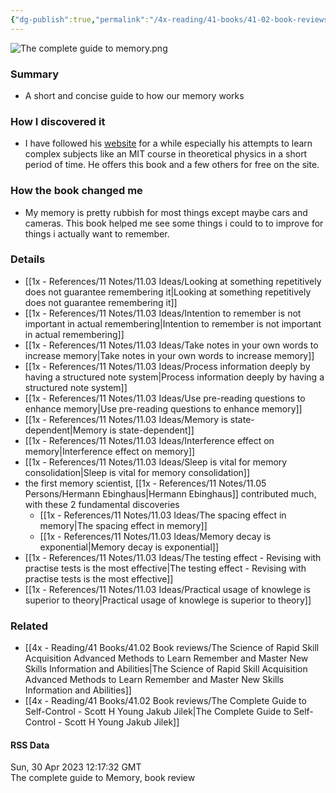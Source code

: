 ```yaml
---
{"dg-publish":true,"permalink":"/4x-reading/41-books/41-02-book-reviews/the-complete-guide-to-memory-by-scott-young-and-jakub-jilek/","title":"The Complete Guide to Memory by Scott Young and Jakub Jilek","created":"2023-04-30T21:38:19.000+03:00","updated":"2024-02-14T20:17:40.511+03:00"}
---
```


![The complete guide to memory.png](/img/user/4x%20-%20Reading/41%20Books/41.03%20Cover%20images/The%20complete%20guide%20to%20memory.png)
### Summary
- A short and concise guide to how our memory works

### How I discovered it
- I have followed his [website](https://scotthyoung.com/) for a while especially his attempts to learn complex subjects like an MIT course in theoretical physics in a short period of time. He offers this book and a few others for free on the site.

### How the book changed me
- My memory is pretty rubbish for most things except maybe cars and cameras. This book helped me see some things i could to to improve for things i actually want to remember.

### Details
- [[1x - References/11 Notes/11.03 Ideas/Looking at something repetitively does not guarantee remembering it\|Looking at something repetitively does not guarantee remembering it]]
- [[1x - References/11 Notes/11.03 Ideas/Intention to remember is not important in actual remembering\|Intention to remember is not important in actual remembering]]
- [[1x - References/11 Notes/11.03 Ideas/Take notes in your own words to increase memory\|Take notes in your own words to increase memory]]
- [[1x - References/11 Notes/11.03 Ideas/Process information deeply by having a structured note system\|Process information deeply by having a structured note system]]
- [[1x - References/11 Notes/11.03 Ideas/Use pre-reading questions to enhance memory\|Use pre-reading questions to enhance memory]]
- [[1x - References/11 Notes/11.03 Ideas/Memory is state-dependent\|Memory is state-dependent]]
- [[1x - References/11 Notes/11.03 Ideas/Interference effect on memory\|Interference effect on memory]]
- [[1x - References/11 Notes/11.03 Ideas/Sleep is vital for memory consolidation\|Sleep is vital for memory consolidation]]
- the first memory scientist, [[1x - References/11 Notes/11.05 Persons/Hermann Ebinghaus\|Hermann Ebinghaus]] contributed much, with these 2 fundamental discoveries
	- [[1x - References/11 Notes/11.03 Ideas/The spacing effect in memory\|The spacing effect in memory]]
	- [[1x - References/11 Notes/11.03 Ideas/Memory decay is exponential\|Memory decay is exponential]]
- [[1x - References/11 Notes/11.03 Ideas/The testing effect - Revising with practise tests is the most effective\|The testing effect - Revising with practise tests is the most effective]]
- [[1x - References/11 Notes/11.03 Ideas/Practical usage of knowlege is superior to theory\|Practical usage of knowlege is superior to theory]]

### Related
- [[4x - Reading/41 Books/41.02 Book reviews/The Science of Rapid Skill Acquisition Advanced Methods to Learn Remember and Master New Skills Information and Abilities\|The Science of Rapid Skill Acquisition Advanced Methods to Learn Remember and Master New Skills Information and Abilities]]
- [[4x - Reading/41 Books/41.02 Book reviews/The Complete Guide to Self-Control - Scott H Young Jakub Jilek\|The Complete Guide to Self-Control - Scott H Young Jakub Jilek]]

#### RSS Data
<div class='date'>Sun, 30 Apr 2023 12:17:32 GMT</div>
<div class='description'> The complete guide to Memory, book review</div>
